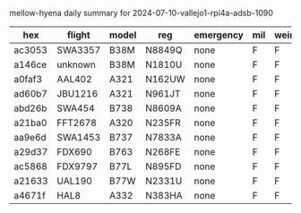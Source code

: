 mellow-hyena daily summary for 2024-07-10-vallejo1-rpi4a-adsb-1090

|hex|flight|model|reg|emergency|mil|weirdo|
|--|--|--|--|--|--|--|
|ac3053|SWA3357|B38M|N8849Q|none|F|F|
|a146ce|unknown|B38M|N1810U|none|F|F|
|a0faf3|AAL402|A321|N162UW|none|F|F|
|ad60b7|JBU1216|A321|N961JT|none|F|F|
|abd26b|SWA454|B738|N8609A|none|F|F|
|a21ba0|FFT2678|A320|N235FR|none|F|F|
|aa9e6d|SWA1453|B737|N7833A|none|F|F|
|a29d37|FDX690|B763|N268FE|none|F|F|
|ac5868|FDX9797|B77L|N895FD|none|F|F|
|a21633|UAL190|B77W|N2331U|none|F|F|
|a4671f|HAL8|A332|N383HA|none|F|F|
